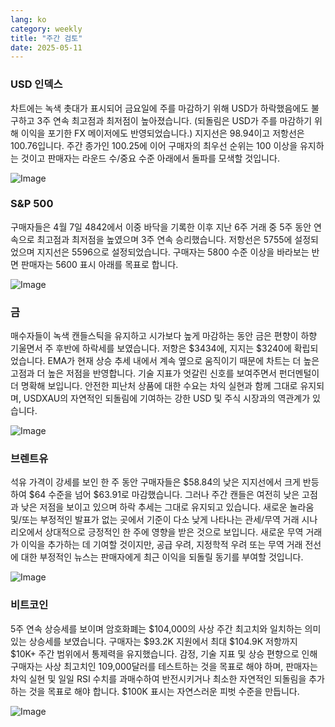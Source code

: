 ```yaml
---
lang: ko
category: weekly
title: "주간 검토"
date: 2025-05-11
---
```


### USD 인덱스

차트에는 녹색 촛대가 표시되어 금요일에 주를 마감하기 위해 USD가 하락했음에도 불구하고 3주 연속 최고점과 최저점이 높아졌습니다. (되돌림은 USD가 주를 마감하기 위해 이익을 포기한 FX 메이저에도 반영되었습니다.) 지지선은 98.94이고 저항선은 100.76입니다. 주간 종가인 100.25에 이어 구매자의 최우선 순위는 100 이상을 유지하는 것이고 판매자는 라운드 수/중요 수준 아래에서 돌파를 모색할 것입니다. 

![Image](https://markleighedu.github.io/img/May-2025/11-May-2025/usdindex.jpg)

### S&P 500

구매자들은 4월 7일 4842에서 이중 바닥을 기록한 이후 지난 6주 거래 중 5주 동안 연속으로 최고점과 최저점을 높였으며 3주 연속 승리했습니다. 저항선은 5755에 설정되었으며 지지선은 5596으로 설정되었습니다. 구매자는 5800 수준 이상을 바라보는 반면 판매자는 5600 표시 아래를 목표로 합니다.

![Image](https://markleighedu.github.io/img/May-2025/11-May-2025/sp500.jpg)

### 금

매수자들이 녹색 캔들스틱을 유지하고 시가보다 높게 마감하는 동안 금은 편향이 하향 기울면서 주 후반에 하락세를 보였습니다. 저항은 $3434에, 지지는 $3240에 확립되었습니다. EMA가 현재 상승 추세 내에서 계속 옆으로 움직이기 때문에 차트는 더 높은 고점과 더 높은 저점을 반영합니다. 기술 지표가 엇갈린 신호를 보여주면서 펀더멘털이 더 명확해 보입니다. 안전한 피난처 상품에 대한 수요는 차익 실현과 함께 그대로 유지되며, USDXAU의 자연적인 되돌림에 기여하는 강한 USD 및 주식 시장과의 역관계가 있습니다.

![Image](https://markleighedu.github.io/img/May-2025/11-May-2025/gold.jpg)

### 브렌트유

석유 가격이 강세를 보인 한 주 동안 구매자들은 $58.84의 낮은 지지선에서 크게 반등하여 $64 수준을 넘어 $63.91로 마감했습니다. 그러나 주간 캔들은 여전히 낮은 고점과 낮은 저점을 보이고 있으며 하락 추세는 그대로 유지되고 있습니다. 새로운 놀라움 및/또는 부정적인 발표가 없는 곳에서 기준이 다소 낮게 나타나는 관세/무역 거래 시나리오에서 상대적으로 긍정적인 한 주에 영향을 받은 것으로 보입니다. 새로운 무역 거래가 이익을 추가하는 데 기여할 것이지만, 공급 우려, 지정학적 우려 또는 무역 거래 전선에 대한 부정적인 뉴스는 판매자에게 최근 이익을 되돌릴 동기를 부여할 것입니다.  

![Image](https://markleighedu.github.io/img/May-2025/11-May-2025/brentoil.jpg)

### 비트코인

5주 연속 상승세를 보이며 암호화폐는 $104,000의 사상 주간 최고치와 일치하는 의미 있는 상승세를 보였습니다. 구매자는 $93.2K 지원에서 최대 $104.9K 저항까지 $10K+ 주간 범위에서 통제력을 유지했습니다. 감정, 기술 지표 및 상승 편향으로 인해 구매자는 사상 최고치인 109,000달러를 테스트하는 것을 목표로 해야 하며, 판매자는 차익 실현 및 일일 RSI 수치를 과매수하여 반전시키거나 최소한 자연적인 되돌림을 추가하는 것을 목표로 해야 합니다. $100K 표시는 자연스러운 피벗 수준을 만듭니다.

![Image](https://markleighedu.github.io/img/May-2025/11-May-2025/bitcoin.jpg)


